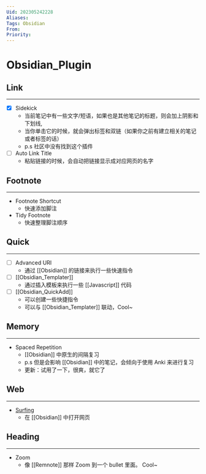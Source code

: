 ```yaml
---
Uid: 202305242228
Aliases: 
Tags: Obsidian 
From: 
Priority: 
---
```

# Obsidian_Plugin

## Link
---
- [x] Sidekick
	- 当前笔记中有一些文字/短语，如果也是其他笔记的标题，则会加上阴影和下划线,
	- 当你单击它的时候，就会弹出标签和双链（如果你之前有建立相关的笔记或者标签的话）
	- p.s 社区中没有找到这个插件
- [ ] Auto Link Title 
	- 粘贴链接的时候，会自动把链接显示成对应网页的名字

## Footnote
---
- Footnote Shortcut
	- 快速添加脚注
- Tidy Footnote
	- 快速整理脚注顺序
 
## Quick
---
- [ ] Advanced URI
	- 通过 [[Obsidian]] 的链接来执行一些快速指令
 - [ ] [[Obsidian_Templater]]
	 - 通过插入模板来执行一些 [[Javascript]] 代码
 - [ ] [[Obsidian_QuickAdd]]
	 - 可以创建一些快捷指令
	 - 可以与 [[Obsidian_Templater]]  联动，Cool~

## Memory
---
- Spaced Repetition
	- [[Obsidian]] 中原生的间隔复习
	- p.s 但是会影响 [[Obsidian]] 中的笔记，会倾向于使用 Anki 来进行复习
	- 更新：试用了一下，很爽，就它了

## Web
---
- [Surfing](https://github.com//PKM-er/Obsidian-Surfing)
	- 在 [[Obsidian]] 中打开网页

## Heading
---
- Zoom
	- 像 [[Remnote]] 那样 Zoom 到一个 bullet 里面。 Cool~